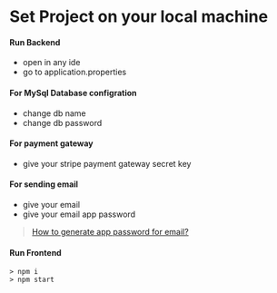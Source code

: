 # Set Project on your local machine

#### Run Backend
- open in any ide
- go to application.properties 

#### For MySql Database configration
- change db name
- change db password

#### For payment gateway
- give your stripe payment gateway secret key

#### For sending email
- give your email
- give your email app password

> [How to generate app password for email?](https://youtu.be/T0Op3Qzz6Ms?si=BOON8ubAHx3fTCLT)

#### Run Frontend 
```
> npm i
> npm start
```
